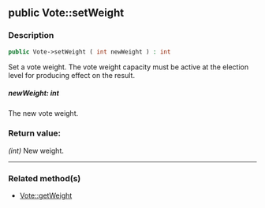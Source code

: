 ## public Vote::setWeight

### Description    

```php
public Vote->setWeight ( int newWeight ) : int
```

Set a vote weight. The vote weight capacity must be active at the election level for producing effect on the result.
    

##### **newWeight:** *int*   
The new vote weight.
    


### Return value:   

*(int)* New weight.


---------------------------------------

### Related method(s)      

* [Vote::getWeight](../Vote%20Class/public%20Vote--getWeight.md)    
